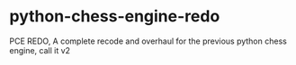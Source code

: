 # python-chess-engine-redo
PCE REDO, A complete recode and overhaul for the previous python chess engine, call it v2
